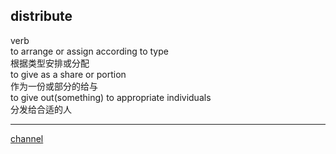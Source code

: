 ## distribute  
verb  
to arrange or assign according to type  
根据类型安排或分配  
to give as a share or portion  
作为一份或部分的给与  
to give out(something) to appropriate individuals  
分发给合适的人  

----  

[channel](41.md)  